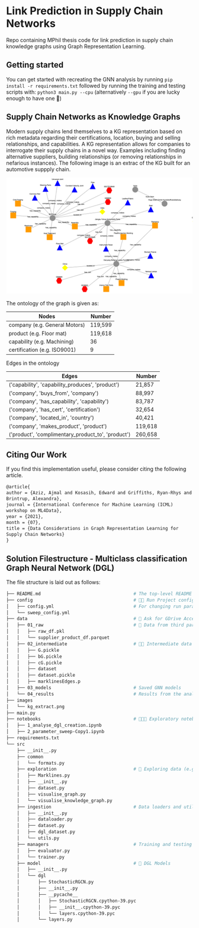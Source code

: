 # Link Prediction in Supply Chain Networks

Repo containing MPhil thesis code for link prediction in supply chain knowledge graphs using Graph Representation Learning.



## Getting started
You can get started with recreating the GNN analysis by running
`pip install -r requirements.txt` followed by running the training and testing scripts with:
`python3 main.py --cpu` (alternatively `--gpu` if you are lucky enough to have one 🌝)

## Supply Chain Networks as Knowledge Graphs
Modern supply chains lend themselves to a KG representation based on rich metadata regarding their 
certifications, location, buying and selling relationships, and capabilities. A KG representation allows for
companies to interrogate their supply chains in a novel way. Examples including finding alternative suppliers, building relationships
(or removing relationships in nefarious instances). The following image is an extrac of 
the KG built for an automotive suppply chain.  

![some image](images/kg_extract.png)

The ontology of the graph is given as:

Nodes | Number
------------ | -------------
company (e.g. General Motors)| 119,599
product (e.g. Floor mat) | 119,618
capability (e.g. Machining) | 36
certification (e.g. ISO9001) | 9

Edges in the ontology

Edges | Number
------------ | -------------
('capability', 'capability_produces', 'product') | 21,857
('company', 'buys_from', 'company') | 88,997
('company', 'has_capability', 'capability') |  83,787
('company', 'has_cert', 'certification') | 32,654
('company', 'located_in', 'country') | 40,421
('company', 'makes_product', 'product')| 119,618
('product', 'complimentary_product_to', 'product') | 260,658

## Citing Our Work

If you find this implementation useful, please consider citing the following article.

```
@article{
author = {Aziz, Ajmal and Kosasih, Edward and Griffiths, Ryan-Rhys and Brintrup, Alexandra},
journal = {International Conference for Machine Learning (ICML) workshop on ML4Data},
year = {2021},
month = {07},
title = {Data Considerations in Graph Representation Learning for Supply Chain Networks}
}
```

## Solution Filestructure - Multiclass classification Graph Neural Network (DGL)

The file structure is laid out as follows:

```bash
├── README.md                                   # The top-level README
├── config                                      # 🏃🏻 Run Project configurations
│   ├── config.yml                              # For changing run parameters (e.g. number of epochs 🌝)
│   └── sweep_config.yml
├── data                                        # 👀 Ask for GDrive Access
│   ├── 01_raw                                  # 💾 Data from third party sources.
│   │   ├── raw_df.pkl
│   │   └── supplier_product_df.parquet
│   ├── 02_intermediate                         # 💪🏼 Intermediate data that has been transformed.
│   │   ├── G.pickle
│   │   ├── bG.pickle
│   │   ├── cG.pickle
│   │   ├── dataset
│   │   ├── dataset.pickle
│   │   ├── marklinesEdges.p
│   ├── 03_models                               # Saved GNN models 
│   └── 04_results                              # Results from the analysis 🚀
├── images
│   └── kg_extract.png
├── main.py
├── notebooks                                   # 👨🏻‍💻 Exploratory notebooks
│   ├── 1_analyse_dgl_creation.ipynb
│   ├── 2_parameter_sweep-Copy1.ipynb
├── requirements.txt
└── src
    ├── __init__.py
    ├── common
    │   └── formats.py
    ├── exploration                             # 🎣 Exploring data (e.g. degree distributions)
    │   ├── Marklines.py
    │   ├── __init__.py
    │   ├── dataset.py
    │   ├── visualise_graph.py
    │   └── visualise_knowledge_graph.py
    ├── ingestion                               # Data loaders and utils for torch 🔥
    │   ├── __init__.py
    │   ├── dataloader.py
    │   ├── dataset.py
    │   ├── dgl_dataset.py
    │   └── utils.py
    ├── managers                                # Training and testing managers in torch 🔥
    │   ├── evaluator.py
    │   └── trainer.py
    ├── model                                   # 🤖 DGL Models 
    │   ├── __init__.py
    │   └── dgl
    │       ├── StochasticRGCN.py
    │       ├── __init__.py
    │       ├── __pycache__
    │       │   ├── StochasticRGCN.cpython-39.pyc
    │       │   ├── __init__.cpython-39.pyc
    │       │   └── layers.cpython-39.pyc
    │       └── layers.py
```
